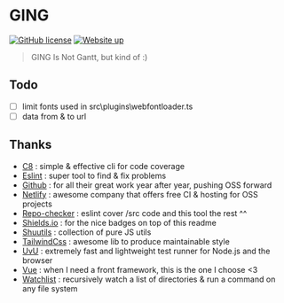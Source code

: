 # GING

[![GitHub license](https://img.shields.io/github/license/shuunen/ging.svg?color=informational)](https://github.com/Shuunen/ging/blob/master/LICENSE)
[![Website up](https://img.shields.io/website/https/shuunen-ging.netlify.app.svg)](https://shuunen-ging.netlify.app)

> GING Is Not Gantt, but kind of :)

## Todo

- [ ] limit fonts used in src\plugins\webfontloader.ts
- [ ] data from & to url

## Thanks

- [C8](https://github.com/bcoe/c8) : simple & effective cli for code coverage
- [Eslint](https://eslint.org) : super tool to find & fix problems
- [Github](https://github.com) : for all their great work year after year, pushing OSS forward
- [Netlify](https://netlify.com) : awesome company that offers free CI & hosting for OSS projects
- [Repo-checker](https://github.com/Shuunen/repo-checker) : eslint cover /src code and this tool the rest ^^
- [Shields.io](https://shields.io) : for the nice badges on top of this readme
- [Shuutils](https://github.com/Shuunen/shuutils) : collection of pure JS utils
- [TailwindCss](https://tailwindcss.com) : awesome lib to produce maintainable style
- [UvU](https://github.com/lukeed/uvu) : extremely fast and lightweight test runner for Node.js and the browser
- [Vue](https://vuejs.org) : when I need a front framework, this is the one I choose <3
- [Watchlist](https://github.com/lukeed/watchlist) : recursively watch a list of directories & run a command on any file system
